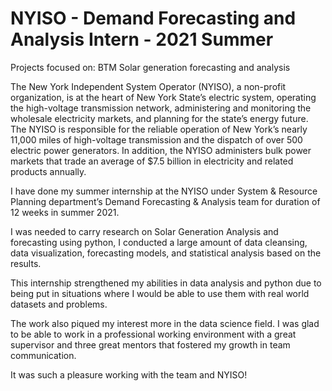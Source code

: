 # NYISO - Demand Forecasting and Analysis Intern - 2021 Summer

Projects focused on: BTM Solar generation forecasting and analysis

The New York Independent System Operator (NYISO), a non-profit organization, is at the heart of New York State’s electric system, operating the high-voltage transmission network, administering and monitoring the wholesale electricity markets, and planning for the state’s energy future. The NYISO is responsible for the reliable operation of New York’s nearly 11,000 miles of high-voltage transmission and the dispatch of over 500 electric power generators. In addition, the NYISO administers bulk power markets that trade an average of $7.5 billion in electricity and related products annually.

I have done my summer internship at the NYISO under System & Resource Planning department’s Demand Forecasting & Analysis team for duration of 12 weeks in summer 2021. 

I was needed to carry research on Solar Generation Analysis and forecasting using python, I conducted a large amount of data cleansing, data visualization, forecasting models, and statistical analysis based on the results. 

This internship strengthened my abilities in data analysis and python due to being put in situations where I would be able to use them with real world datasets and problems.  

The work also piqued my interest more in the data science field. I was glad to be able to work in a professional working environment with a great supervisor and three great mentors that fostered my growth in team communication.  

It was such a pleasure working with the team and NYISO!   

